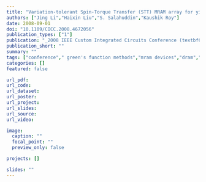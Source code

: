 ```yaml
---
title: "Variation-tolerant Spin-Torque Transfer (STT) MRAM array for yield enhancement"
authors: ["Jing Li","Haixin Liu","S. Salahuddin","Kaushik Roy"]
date: 2008-09-01
doi: "10.1109/CICC.2008.4672056"
publication_types: ["1"]
publication: "_2008 IEEE Custom Integrated Circuits Conference (textbfCICC)_"
publication_short: ""
summary: ""
tags: ["conference"," green's function methods","mram devices","dram","sram","flash memories","nonequilibrium green's function","optimization","variation-tolerant spin-torque transfer mram array","yield enhancement","circuit simulation","circuit stability","circuit synthesis","electrodes","green's function methods","magnetic tunneling","random access memory","read-write memory","robust stability","scalability"]
categories: []
featured: false

url_pdf:
url_code:
url_dataset:
url_poster:
url_project:
url_slides:
url_source:
url_video:

image:
  caption: ""
  focal_point: ""
  preview_only: false

projects: []

slides: ""
---
```


